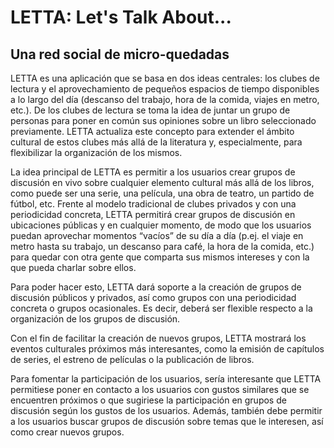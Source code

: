 LETTA: Let's Talk About...
==========================

Una red social de micro-quedadas
--------------------------------

LETTA es una aplicación que se basa en dos ideas centrales: los clubes de lectura y el aprovechamiento de pequeños espacios de tiempo disponibles a lo largo del día (descanso del trabajo, hora de la comida, viajes en metro, etc.). De los clubes de lectura se toma la idea de juntar un grupo de personas para poner en común sus opiniones sobre un libro seleccionado previamente. LETTA actualiza este concepto para extender el ámbito cultural de estos clubes más allá de la literatura y, especialmente, para flexibilizar la organización de los mismos.

La idea principal de LETTA es permitir a los usuarios crear grupos de discusión en vivo sobre cualquier elemento cultural más allá de los libros, como puede ser una serie, una película, una obra de teatro, un partido de fútbol, etc. Frente al modelo tradicional de clubes privados y con una periodicidad concreta, LETTA permitirá crear grupos de discusión en ubicaciones públicas y en cualquier momento, de modo que los usuarios puedan aprovechar momentos “vacíos” de su día a día (p.ej. el viaje en metro hasta su trabajo, un descanso para café, la hora de la comida, etc.) para quedar con otra gente que comparta sus mismos intereses y con la que pueda charlar sobre ellos.

Para poder hacer esto, LETTA dará soporte a la creación de grupos de discusión públicos y privados, así como grupos con una periodicidad concreta o grupos ocasionales. Es decir, deberá ser flexible respecto a la organización de los grupos de discusión.

Con el fin de facilitar la creación de nuevos grupos, LETTA mostrará los eventos culturales próximos más interesantes, como la emisión de capítulos de series, el estreno de películas o la publicación de libros.

Para fomentar la participación de los usuarios, sería interesante que LETTA permitiese poner en contacto a los usuarios con gustos similares que se encuentren próximos o que sugiriese la participación en grupos de discusión según los gustos de los usuarios. Además, también debe permitir a los usuarios buscar grupos de discusión sobre temas que le interesen, así como crear nuevos grupos.
